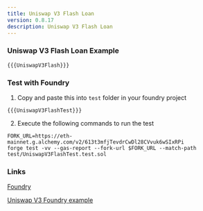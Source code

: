 ```yaml
---
title: Uniswap V3 Flash Loan
version: 0.8.17
description: Uniswap V3 Flash Loan
---
```


### Uniswap V3 Flash Loan Example

```solidity
{{{UniswapV3Flash}}}
```

### Test with Foundry

1. Copy and paste this into `test` folder in your foundry project

```solidity
{{{UniswapV3FlashTest}}}
```

2. Execute the following commands to run the test

```shell
FORK_URL=https://eth-mainnet.g.alchemy.com/v2/613t3mfjTevdrCwDl28CVvuk6wSIxRPi
forge test -vv --gas-report --fork-url $FORK_URL --match-path test/UniswapV3FlashTest.test.sol
```

### Links

<a href="https://github.com/foundry-rs/foundry" target="__blank">Foundry</a>

<a href="https://github.com/t4sk/defi-notes" target="__blank">Uniswap V3 Foundry example</a>
